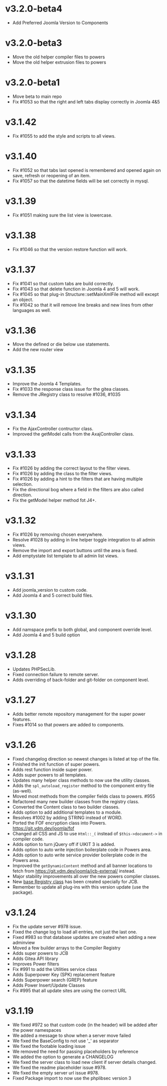 # v3.2.0-beta4

- Add Preferred Joomla Version to Components

# v3.2.0-beta3

- Move the old helper compiler files to powers
- Move the old helper extrusion files to powers

# v3.2.0-beta1

- Move beta to main repo
- Fix #1053 so that the right and left tabs display correctly in Joomla 4&5

# v3.1.42

- Fix #1055 to add the style and scripts to all views.

# v3.1.40

- Fix #1052 so that tabs last opened is remembered and opened again on save, refresh or reopening of an item.
- Fix #1057 so that the datetime fields will be set correctly in mysql.

# v3.1.39

- Fix #1051 making sure the list view is lowercase.

# v3.1.38

- Fix #1046 so that the version restore function will work.

# v3.1.37

- Fix #1041 so that custom tabs are build correctly.
- Fix #1043 so that delete function in Joomla 4 and 5 will work.
- Fix #1045 so that plug-in Structure::setMainXmlFile method will except an object.
- Fix #1042 so that it will remove line breaks and new lines from other languages as well.

# v3.1.36

- Move the defined or die below use statements.
- Add the new router view

# v3.1.35

- Improve the Joomla 4 Templates.
- Fix #1033 the response class issue for the gitea classes.
- Remove the JRegistry class to resolve #1036, #1035

# v3.1.34

- Fix the AjaxController contructor class.
- Improved the getModel calls from the AxajController class.

# v3.1.33

- Fix #1026 by adding the correct layout to the filter views.
- Fix #1026 by adding the class to the filter views.
- Fix #1026 by adding a hint to the filters that are having multiple selection.
- Fix the directional bog where a field in the filters are also called direction.
- Fix the getModel helper method fot J4+.

# v3.1.32

- Fix #1026 by removing chosen everywhere.
- Resolve #1028 by adding in line helper toggle integration to all admin views.
- Remove the import and export buttons until the area is fixed.
- Add emptystate list template to all admin list views.

# v3.1.31

- Add joomla_version to custom code.
- Add Joomla 4 and 5 correct build files.

# v3.1.30

- Add namspace prefix to both global, and component override level.
- Add Joomla 4 and 5 build option

# v3.1.28

- Updates PHPSecLib.
- Fixed connection failure to remote server.
- Adds overriding of back-folder and git-folder on component level.

# v3.1.27

- Adds better remote repository management for the super power features.
- Fixes #1014 so that powers are added to components.

# v3.1.26

- Fixed changelog direction so newest changes is listed at top of the file.
- Finished the init function of super powers.
- Adds rest function inside super power.
- Adds super powers to all templates.
- Updates many helper class methods to now use the utility classes.
- Adds the `spl_autoload_register` method to the component entry file (as-well).
- Moved most methods from the compiler fields class to powers. #955
- Refactored many new builder classes from the registry class.
- Converted the Content class to two builder classes.
- Adds option to add additional templates to a module.
- Resolves #1002 by adding STRING instead of WORD.
- Ported the FOF encryption class into Powers. https://git.vdm.dev/joomla/fof
- Changed all CSS and JS to use `Html::_(` instead of `$this->document->` in compiler code.
- Adds option to turn jQuery off if UIKIT 3 is added.
- Adds option to auto write injection boilerplate code in Powers area.
- Adds option to auto write service provider boilerplate code in the Powers area.
- Improved the `getDynamicContent` method and all banner locations to fetch from https://git.vdm.dev/joomla/jcb-external/ instead.
- Major stability improvements all over the new powers complier classes.
- New [base Registry class](https://git.vdm.dev/joomla/super-powers/src/branch/master/src/7e822c03-1b20-41d1-9427-f5b8d5836af7) has been created specially for JCB.
- Remember to update all plug-ins with this version update (use the package).

# v3.1.24

- Fix the update server #978 issue.
- Fixed the change log to load all entries, not just the last one.
- Fixed #983 so that database updates are created when adding a new adminview
- Moved a few builder arrays to the Compiler Registry
- Adds super powers to JCB
- Adds Gitea API library
- Improves Power filters
- Fix #991 to add the Utilities service class
- Adds Superpower Key (SPK) replacement feature
- Adds Superpower search (GREP) feature
- Adds Power Insert/Update Classes
- Fix #995 that all update sites are using the correct URL

# v3.1.19

- We fixed #972 so that custom code (in the header) will be added after the power namespaces
- We added a message to show when a server move failed
- We fixed the BaseConfig to not use '_' as separator
- We fixed the footable loading issue
- We removed the need for passing placeholders by reference
- We added the option to generate a CHANGELOG
- We fixed the server class to load new client if server details changed.
- We fixed the readme placeholder issue #978.
- We fixed the empty server url issue #978.
- Fixed Package import to now use the phplibsec version 3